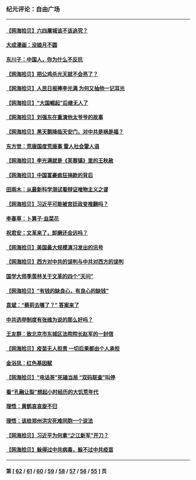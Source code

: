 ### 纪元评论：自由广场
---
#### [【网海拾贝】六四屠城该不该追究？](../../pages/nsc993/n13227648.md) 
#### [大成漫画：没娘月不圆](../../pages/nsc993/n13227737.md) 
#### [东川子：中国人，你为什么不反抗](../../pages/nsc993/n13225723.md) 
#### [【网海拾贝】把公鸡杀光天就不会亮了？](../../pages/nsc993/n13225966.md) 
#### [【网海拾贝】人民日报捧李光满 为何又抽他一记耳光](../../pages/nsc993/n13224062.md) 
#### [【网海拾贝】“大国崛起”后继无人了](../../pages/nsc993/n13221320.md) 
#### [【网海拾贝】刘强东在重演他太爷爷的故事](../../pages/nsc993/n13218844.md) 
#### [【网海拾贝】黑天鹅降临天安门，对中共是祸是福？](../../pages/nsc993/n13216283.md) 
#### [东方觉：荒唐国度荒唐事 雷人社会雷人语](../../pages/nsc993/n13212849.md) 
#### [【网海拾贝】李光满就是《芙蓉镇》里的王秋赦](../../pages/nsc993/n13213872.md) 
#### [【网海拾贝】中国富豪疯狂捐款的背后](../../pages/nsc993/n13211297.md) 
#### [田雨木：从最新科学测试看辩证唯物主义之谬](../../pages/nsc993/n13210926.md) 
#### [【网海拾贝】习近平可能被宫廷政变推翻吗？](../../pages/nsc993/n13209876.md) 
#### [李春草：卜算子·韭菜花](../../pages/nsc993/n13209894.md) 
#### [祝君安：文革来了，卸磨还会远吗？](../../pages/nsc993/n13209892.md) 
#### [【网海拾贝】美国最大规模演习发出的讯号](../../pages/nsc993/n13207637.md) 
#### [【网海拾贝】西方对中共的误判与中共对西方的误判](../../pages/nsc993/n13204854.md) 
#### [国学大师季羡林关于文革的四个“天问”](../../pages/nsc993/n13204917.md) 
#### [【网海拾贝】“有钱的缺良心，有良心的缺钱”](../../pages/nsc993/n13202291.md) 
#### [袁斌：“蔡莉去哪了？” 答案来了](../../pages/nsc993/n13199329.md) 
#### [中共选举制度有张维为说的那么好吗？](../../pages/nsc993/n13199399.md) 
#### [王友群：致北京市东城区法院院长赵军的一封信](../../pages/nsc993/n13198263.md) 
#### [【网海拾贝】疫苗无人担责 一切后果都由个人承担](../../pages/nsc993/n13197255.md) 
#### [金浴凤：红色基因赋](../../pages/nsc993/n13197155.md) 
#### [【网海拾贝】“电话哥”死磕当局 “双码联查”叫停](../../pages/nsc993/n13194888.md) 
#### [看“孔融让梨”想起小时经历的大饥荒年代](../../pages/nsc993/n13195778.md) 
#### [理悟：黄鹤哀哀旋不归](../../pages/nsc993/n13195355.md) 
#### [理悟：该给郑州洪灾死难同胞一个说法](../../pages/nsc993/n13194873.md) 
#### [【网海拾贝】习近平为何拿“之江新军”开刀？](../../pages/nsc993/n13193979.md) 
#### [【网海拾贝】躲得过中共病毒，躲不过中共疫苗](../../pages/nsc993/n13191479.md) 

---
#### 第 [ [62](./62.md) / [61](./61.md) / [60](./60.md) / [59](./59.md) / [58](./58.md) / [57](./57.md) / [56](./56.md) / [55](./55.md) ] 页
